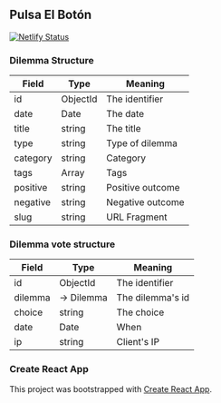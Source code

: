## Pulsa El Botón

[![Netlify Status](https://api.netlify.com/api/v1/badges/dde074c6-d75f-4468-8475-20556f9abcc1/deploy-status)](https://app.netlify.com/sites/pulsa-el-boton/deploys)

### Dilemma Structure

| Field       | Type             | Meaning              |
|-------------|------------------|----------------------|
| id          | ObjectId         | The identifier       |
| date        | Date             | The date             |
| title       | string           | The title            |
| type        | string           | Type of dilemma      |
| category    | string           | Category             |
| tags        | Array<string>    | Tags                 |
| positive    | string           | Positive outcome     |
| negative    | string           | Negative outcome     |
| slug        | string           | URL Fragment         |


### Dilemma vote structure

| Field       | Type             | Meaning              |
|-------------|------------------|----------------------|
| id          | ObjectId         | The identifier       |
| dilemma     | → Dilemma        | The dilemma's id     |
| choice      | string           | The choice           |
| date        | Date             | When                 |
| ip          | string           | Client's IP          |

### Create React App

This project was bootstrapped with [Create React App](https://github.com/facebook/create-react-app).